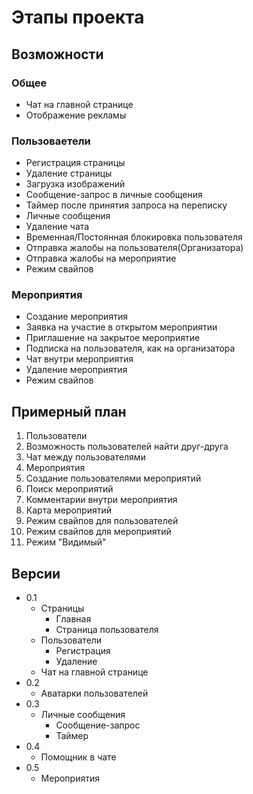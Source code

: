 # Этапы проекта

## Возможности

### Общее

* Чат на главной странице
* Отображение рекламы

### Пользоваетели

* Регистрация страницы
* Удаление страницы
* Загрузка изображений
* Сообщение-запрос в личные сообщения
* Таймер после принятия запроса на переписку
* Личные сообщения
* Удаление чата
* Временная/Постоянная блокировка пользователя
* Отправка жалобы на пользователя(Организатора)
* Отправка жалобы на мероприятие
* Режим свайпов

### Мероприятия

* Создание мероприятия
* Заявка на участие в открытом мероприятии
* Приглашение на закрытое мероприятие
* Подписка на пользователя, как на организатора
* Чат внутри мероприятия
* Удаление мероприятия
* Режим свайпов

## Примерный план

1. Пользователи
2. Возможность пользователей найти друг-друга
3. Чат между пользователями
4. Мероприятия
5. Создание пользователями мероприятий
6. Поиск мероприятий
7. Комментарии внутри мероприятия
8. Карта мероприятий
9. Режим свайпов для пользователей
10. Режим свайпов для мероприятий
11. Режим "Видимый"

## Версии

* 0.1
  * Страницы
    * Главная
    * Страница пользователя
  * Пользователи
    * Регистрация
    * Удаление
  * Чат на главной странице
* 0.2
  * Аватарки пользователей
* 0.3
  * Личные сообщения
    * Сообщение-запрос
    * Таймер
* 0.4
  * Помощник в чате
* 0.5
  * Мероприятия

